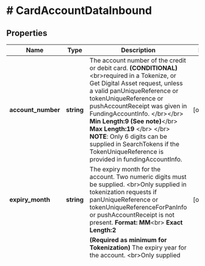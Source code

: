 # # CardAccountDataInbound

## Properties

Name | Type | Description | Notes
------------ | ------------- | ------------- | -------------
**account_number** | **string** | The account number of the credit or debit card.   __(CONDITIONAL)__ &lt;br&gt;required in a Tokenize, or Get Digital Asset request, unless a valid panUniqueReference or tokenUniqueReference or pushAccountReceipt was given in FundingAccountInfo.  &lt;/br&gt;&lt;/br&gt;  __Min Length:9 (See note)__&lt;/br&gt; __Max Length:19__ &lt;/br&gt; &lt;/br&gt; __NOTE__: Only 6 digits can be supplied in SearchTokens if the TokenUniqueReference is provided in fundingAccountInfo. | [optional] 
**expiry_month** | **string** | The expiry month for the account. Two numeric digits must be supplied.  &lt;br&gt;Only supplied in tokenization requests if panUniqueReference or tokenUniqueReferenceForPanInfo or pushAccountReceipt is not present.  __Format: MM__&lt;br&gt; __Exact Length:2__ | [optional] 
**expiry_year** | **string** | __(Required as minimum for Tokenization)__  The expiry year for the account. &lt;br&gt;Only supplied in tokenization requests if panUniqueReference or tokenUniqueReferenceForPanInfo or pushAccountReceipt is not present.   __Format: YY__ &lt;br&gt; __Exact Length:2__ | [optional] 
**security_code** | **string** | __(OPTIONAL)__ The security code for the account can optionally be provided for Tokenization. If provided, the validity will be checked. &lt;br&gt; Optional in a Tokenize request, not present otherwise. __Max Length:3__ | [optional] 

[[Back to Model list]](../../README.md#documentation-for-models) [[Back to API list]](../../README.md#documentation-for-api-endpoints) [[Back to README]](../../README.md)


